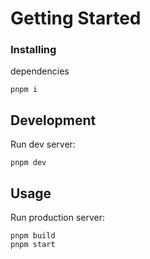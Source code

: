 # Getting Started

### Installing

dependencies

```
pnpm i
```

## Development

Run dev server:

```
pnpm dev
```

## Usage
Run production server:

```
pnpm build
pnpm start
```
